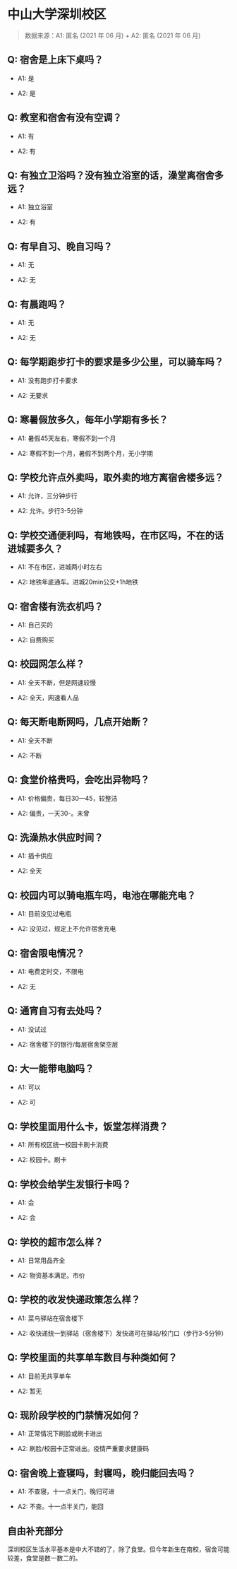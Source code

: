 # 中山大学深圳校区

> 数据来源：A1: 匿名 (2021 年 06 月) + A2: 匿名 (2021 年 06 月)

## Q: 宿舍是上床下桌吗？

- A1: 是

- A2: 是

## Q: 教室和宿舍有没有空调？

- A1: 有

- A2: 有

## Q: 有独立卫浴吗？没有独立浴室的话，澡堂离宿舍多远？

- A1: 独立浴室

- A2: 有

## Q: 有早自习、晚自习吗？

- A1: 无

- A2: 无

## Q: 有晨跑吗？

- A1: 无

- A2: 无

## Q: 每学期跑步打卡的要求是多少公里，可以骑车吗？

- A1: 没有跑步打卡要求

- A2: 无要求

## Q: 寒暑假放多久，每年小学期有多长？

- A1: 暑假45天左右，寒假不到一个月

- A2: 寒假不到一个月，暑假不到两个月，无小学期

## Q: 学校允许点外卖吗，取外卖的地方离宿舍楼多远？

- A1: 允许，三分钟步行

- A2: 允许。步行3-5分钟

## Q: 学校交通便利吗，有地铁吗，在市区吗，不在的话进城要多久？

- A1: 不在市区，进城两小时左右

- A2: 地铁年底通车。进城20min公交+1h地铁

## Q: 宿舍楼有洗衣机吗？

- A1: 自己买的

- A2: 自费购买

## Q: 校园网怎么样？

- A1: 全天不断，但是网速较慢

- A2: 全天，网速看人品

## Q: 每天断电断网吗，几点开始断？

- A1: 全天不断

- A2: 不断

## Q: 食堂价格贵吗，会吃出异物吗？

- A1: 价格偏贵，每日30—45，较整洁

- A2: 偏贵，一天30-。未曾

## Q: 洗澡热水供应时间？

- A1: 插卡供应

- A2: 全天

## Q: 校园内可以骑电瓶车吗，电池在哪能充电？

- A1: 目前没见过电瓶

- A2: 没见过，规定上不允许宿舍充电

## Q: 宿舍限电情况？

- A1: 电费定时交，不限电

- A2: 无

## Q: 通宵自习有去处吗？

- A1: 没试过

- A2: 宿舍楼下的银行/每层宿舍架空层

## Q: 大一能带电脑吗？

- A1: 可以

- A2: 可

## Q: 学校里面用什么卡，饭堂怎样消费？

- A1: 所有校区统一校园卡刷卡消费

- A2: 校园卡。刷卡

## Q: 学校会给学生发银行卡吗？

- A1: 会

- A2: 会

## Q: 学校的超市怎么样？

- A1: 日常用品齐全

- A2: 物资基本满足。市价

## Q: 学校的收发快递政策怎么样？

- A1: 菜鸟驿站在宿舍楼下

- A2: 收快递统一到驿站（宿舍楼下）发快递可在驿站/校门口（步行3-5分钟）

## Q: 学校里面的共享单车数目与种类如何？

- A1: 目前无共享单车

- A2: 暂无

## Q: 现阶段学校的门禁情况如何？

- A1: 正常情况下刷脸或刷卡进出

- A2: 刷脸/校园卡正常进出。疫情严重要求健康码

## Q: 宿舍晚上查寝吗，封寝吗，晚归能回去吗？

- A1: 不查寝，十一点关门，晚归可进

- A2: 不查。十一点半关门，能回

## 自由补充部分

深圳校区生活水平基本是中大不错的了，除了食堂。但今年新生在南校，宿舍可能较差，食堂是数一数二的。